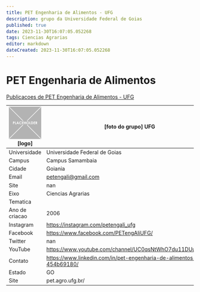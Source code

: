 ```yaml
---
title: PET Engenharia de Alimentos - UFG
description: grupo da Universidade Federal de Goias
published: true
date: 2023-11-30T16:07:05.052268
tags: Ciencias Agrarias
editor: markdown
dateCreated: 2023-11-30T16:07:05.052268
---
```


# PET Engenharia de Alimentos

[Publicacoes de PET Engenharia de Alimentos - UFG](/atividade/147PETEngenhariadeAlimentosUFG/feed.md)

| ![placeholder.png](/placeholder.png) [logo] | [foto do grupo] UFG         |
| ------------------------------------------- | ------------------------------------------------- |
| Universidade                                | Universidade Federal de Goias      |
| Campus                                      | Campus Samambaia            |
| Cidade                                      | Goiania             |
| Email                                       | petengali@gmail.com             |
| Site                                        | nan              |
| Eixo                                        | Ciencias Agrarias              |
| Tematica                                    |           |
| Ano de criacao                              | 2006        |
| Instagram                                   | https://instagram.com/petengali_ufg         |
| Facebook                                    | https://www.facebook.com/PETengAliUFG/          |
| Twitter                                     | nan           |
| YouTube                                     | https://www.youtube.com/channel/UC0qsNtWhO7du11DUufKy_YQ           |
| Contato                                     | https://www.linkedin.com/in/pet-engenharia-de-alimentos-454b69180/         |
| Estado                                      |  GO            |
| Site                                        | pet.agro.ufg.br/ |
